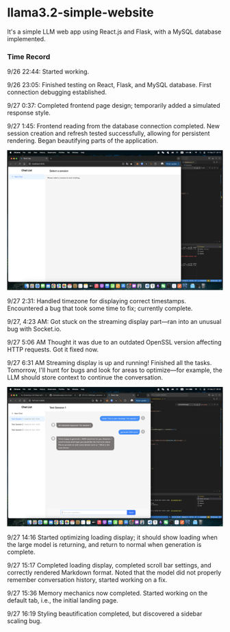 # llama3.2-simple-website

It's a simple LLM web app using React.js and Flask, with a MySQL database implemented.

### Time Record

9/26 22:44: Started working.

9/26 23:05: Finished testing on React, Flask, and MySQL database. First connection debugging established.

9/27 0:37: Completed frontend page design; temporarily added a simulated response style.

9/27 1:45: Frontend reading from the database connection completed. New session creation and refresh tested successfully, allowing for persistent rendering. Began beautifying parts of the application.

<img src="./readme-image/Screenshot 2024-09-27 at 03.15.16.png" alt="Screenshot 2024-09-27 at 03.15.16" style="zoom:50%;" />

9/27 2:31: Handled timezone for displaying correct timestamps. Encountered a bug that took some time to fix; currently complete.

9/27, 4:23 AM: Got stuck on the streaming display part—ran into an unusual bug with Socket.io.

9/27 5:06 AM Thought it was due to an outdated OpenSSL version affecting HTTP requests. Got it fixed now.

9/27 6:31 AM Streaming display is up and running! Finished all the tasks. Tomorrow, I'll hunt for bugs and look for areas to optimize—for example, the LLM should store context to continue the conversation.

<img src="./readme-image/Screenshot 2024-09-27 at 06.30.29.png" alt="Screenshot 2024-09-27 at 06.30.29" style="zoom:50%;" />

9/27 14:16 Started optimizing loading display; it should show loading when the large model is returning, and return to normal when generation is complete.

9/27 15:17 Completed loading display, completed scroll bar settings, and correctly rendered Markdown format. Noted that the model did not properly remember conversation history, started working on a fix.

9/27 15:36 Memory mechanics now completed. Started working on the default tab, i.e., the initial landing page.

9/27 16:19 Styling beautification completed, but discovered a sidebar scaling bug.
